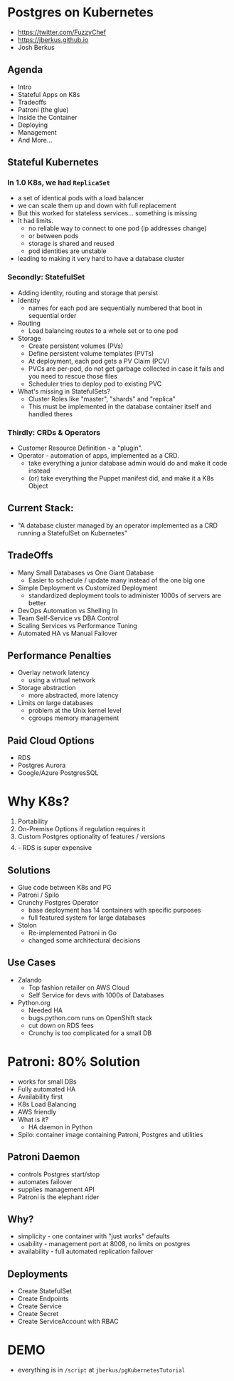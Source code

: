 # Postgres on Kubernetes

* https://twitter.com/FuzzyChef
* https://jberkus.github.io
* Josh Berkus

## Agenda
* Intro
* Stateful Apps on K8s
* Tradeoffs
* Patroni (the glue)
* Inside the Container
* Deploying
* Management
* And More...

## Stateful Kubernetes

### In 1.0 K8s, we had `ReplicaSet`
  * a set of identical pods with a load balancer
  * we can scale them up and down with full replacement
* But this worked for stateless services... something is missing
* It had limits.
  * no reliable way to connect to one pod (ip addresses change)
  * or between pods
  * storage is shared and reused
  * pod identities are unstable
* leading to making it very hard to have a database cluster

### Secondly: StatefulSet
* Adding identity, routing and storage that persist
* Identity
  * names for each pod are sequentially numbered that boot in sequential order
* Routing
  * Load balancing routes to a whole set or to one pod
* Storage
  * Create persistent volumes (PVs)
  * Define persistent volume templates (PVTs)
  * At deployment, each pod gets a PV Claim (PCV)
  * PVCs are per-pod, do not get garbage collected in case it fails and you need to rescue those files
  * Scheduler tries to deploy pod to existing PVC
* What's missing in StatefulSets?
  * Cluster Roles like "master", "shards" and "replica"
  * This must be implemented in the database container itself and handled theres

### Thirdly: CRDs & Operators
* Customer Resource Definition - a "plugin".
* Operator - automation of apps, implemented as a CRD.
  * take everything a junior database admin would do and make it code instead
  * (or) take everything the Puppet manifest did, and make it a K8s Object

## Current Stack:
* "A database cluster managed by an operator implemented as a CRD running a StatefulSet on Kubernetes"

## TradeOffs
* Many Small Databases vs One Giant Database
  * Easier to schedule / update many instead of the one big one
* Simple Deployment vs Customized Deployment
  * standardized deployment tools to administer 1000s of servers are better
* DevOps Automation vs Shelling In
* Team Self-Service vs DBA Control
* Scaling Services vs Performance Tuning
* Automated HA vs Manual Failover

## Performance Penalties
* Overlay network latency
  * using a virtual network
* Storage abstraction
  * more abstracted, more latency
* Limits on large databases
  * problem at the Unix kernel level
  * cgroups memory management

## Paid Cloud Options
* RDS
* Postgres Aurora
* Google/Azure PostgresSQL

# Why K8s?
1. Portability
2. On-Premise Options if regulation requires it
3. Custom Postgres optionality of features / versions
4. $$$$ - RDS is super expensive

## Solutions
* Glue code between K8s and PG
* Patroni / Spilo
* Crunchy Postgres Operator
  * base deployment has 14 containers with specific purposes
  * full featured system for large databases
* Stolon
  * Re-implemented Patroni in Go
  * changed some architectural decisions

## Use Cases
* Zalando
  * Top fashion retailer on AWS Cloud
  * Self Service for devs with 1000s of Databases
* Python.org
  * Needed HA
  * bugs.python.com runs on OpenShift stack
  * cut down on RDS fees
  * Crunchy is too complicated for a small DB

# Patroni: 80% Solution
* works for small DBs
* Fully automated HA
* Availability first
* K8s Load Balancing
* AWS friendly
* What is it?
  * HA daemon in Python
* Spilo: container image containing Patroni, Postgres and utilities

## Patroni Daemon
* controls Postgres start/stop
* automates failover
* supplies management API
* Patroni is the elephant rider

## Why?
  * simplicity - one container with "just works" defaults
  * usability - management port at 8008, no limits on postgres
  * availability - full automated replication failover

## Deployments
* Create StatefulSet
* Create Endpoints
* Create Service
* Create Secret
* Create ServiceAccount with RBAC

# DEMO
* everything is in `/script` at `jberkus/pgKubernetesTutorial`
